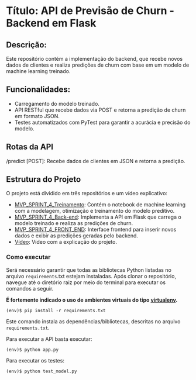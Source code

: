 
# Título: API de Previsão de Churn - Backend em Flask

## Descrição: 
Este repositório contém a implementação do backend, que recebe novos dados de clientes e realiza predições de churn com base em um modelo de machine learning treinado.

## Funcionalidades: 
- Carregamento do modelo treinado.
- API RESTful que recebe dados via POST e retorna a predição de churn em formato JSON.
- Testes automatizados com PyTest para garantir a acurácia e precisão do modelo.

## Rotas da API
/predict [POST]: Recebe dados de clientes em JSON e retorna a predição.

## Estrutura do Projeto

O projeto está dividido em três repositórios e um vídeo explicativo:

- [MVP_SPRINT_4_Treinamento](https://github.com/Luca-sketch/MVP_SPRINT_4_Treinamento.git): Contém o notebook de machine learning com a modelagem, otimização e treinamento do modelo preditivo. 
- [MVP_SPRINT_4_Back-end](https://github.com/Luca-sketch/MVP_SPRINT_4_Back-End.git): Implementa a API em Flask que carrega o modelo treinado e realiza as predições de churn.
- [MVP_SPRINT_4_FRONT_END](https://github.com/Luca-sketch/MVP_SPRINT_4_Front-End.git): Interface frontend para inserir novos dados e exibir as predições geradas pelo backend.
- [Vídeo](https://drive.google.com/file/d/1HQgQcQTmpStFg4wwNPHoap9S59pVbp0I/view?usp=drive_link): Vídeo com a explicação do projeto.

### Como executar

Será necessário garantir que todas as bibliotecas Python listadas no arquivo `requirements`.txt estejam instaladas. Após clonar o repositório, navegue até o diretório raiz por meio do terminal para executar os comandos a seguir.

**É fortemente indicado o uso de ambientes virtuais do tipo [virtualenv](https://virtualenv.pypa.io/en/latest/installation.html).**



```
(env)$ pip install -r requirements.txt
```

Este comando instala as dependências/bibliotecas, descritas no arquivo `requirements.txt`.

Para executar a API  basta executar:

```
(env)$ python app.py
```
Para executar os testes:

```
(env)$ python test_model.py
```

